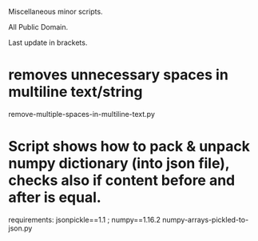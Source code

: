 Miscellaneous minor scripts.

All Public Domain.

Last update in brackets.

# removes unnecessary spaces in multiline text/string
remove-multiple-spaces-in-multiline-text.py

# Script shows how to pack & unpack numpy dictionary (into json file), checks also if content before and after is equal.
requirements: jsonpickle==1.1 ; numpy==1.16.2
numpy-arrays-pickled-to-json.py
